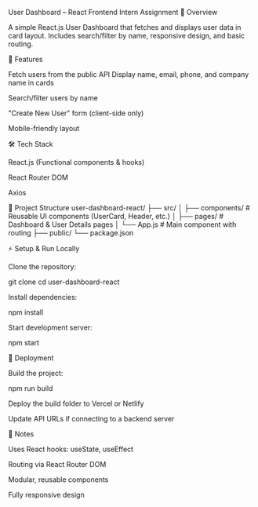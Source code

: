 User Dashboard – React Frontend Intern Assignment
📌 Overview

A simple React.js User Dashboard that fetches and displays user data in card layout.
Includes search/filter by name, responsive design, and basic routing.

🚀 Features

Fetch users from the public API
Display name, email, phone, and company name in cards

Search/filter users by name

"Create New User" form (client-side only)

Mobile-friendly layout

🛠️ Tech Stack

React.js (Functional components & hooks)

React Router DOM

Axios

📂 Project Structure
user-dashboard-react/
├── src/
│   ├── components/       # Reusable UI components (UserCard, Header, etc.)
│   ├── pages/            # Dashboard & User Details pages
│   └── App.js            # Main component with routing
├── public/
└── package.json

⚡ Setup & Run Locally

Clone the repository:

git clone <repo-url>
cd user-dashboard-react


Install dependencies:

npm install


Start development server:

npm start


🚀 Deployment

Build the project:

npm run build


Deploy the build folder to Vercel or Netlify

Update API URLs if connecting to a backend server

📝 Notes

Uses React hooks: useState, useEffect

Routing via React Router DOM

Modular, reusable components

Fully responsive design
